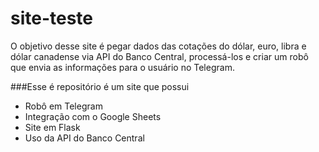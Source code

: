 # site-teste

O objetivo desse site é pegar dados das cotações do dólar, euro, libra e dólar canadense via API do Banco Central, processá-los e criar um robô que envia as informações para o usuário no Telegram.

###Esse é repositório é um site que possui 

*   Robô em Telegram
*   Integração com o Google Sheets
*   Site em Flask
*   Uso da API do Banco Central


